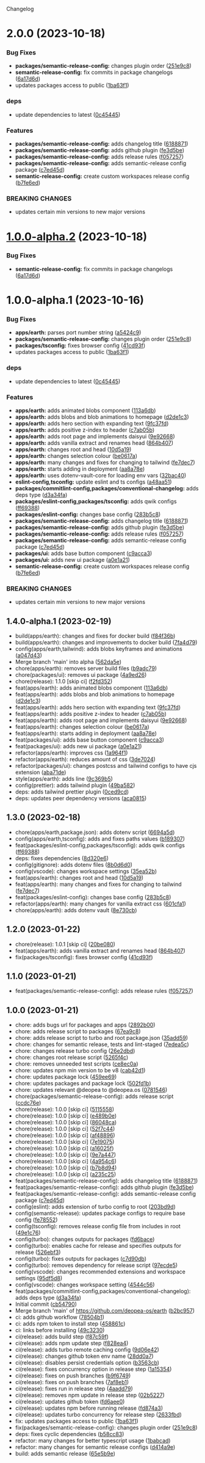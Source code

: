 Changelog

# 2.0.0 (2023-10-18)

### Bug Fixes

- **packages/semantic-release-config:** changes plugin order ([251e9c8](https://github.com/deopea-os/earth/commit/251e9c8ca2387daddc602bd50aeb85825a47ba3d))
- **semantic-release-config:** fix commits in package changelogs ([6a17d6d](https://github.com/deopea-os/earth/commit/6a17d6d80abbed5eb84956182011579264f4df4b))
- updates packages access to public ([1ba63f1](https://github.com/deopea-os/earth/commit/1ba63f10d2b6ebefe9f073f539c20730aae3942d))

### deps

- update dependencies to latest ([0c45445](https://github.com/deopea-os/earth/commit/0c45445de5945e3e6a84ed62487d7a054701687e))

### Features

- **packages/semantic-release-config:** adds changelog title ([6188871](https://github.com/deopea-os/earth/commit/61888719acd3055cb409d17a30ca1db15ddaa519))
- **packages/semantic-release-config:** adds github plugin ([fe3d5be](https://github.com/deopea-os/earth/commit/fe3d5be4eb65f23c398b5e2f5a740a1bb9392b6e))
- **packages/semantic-release-config:** adds release rules ([f057257](https://github.com/deopea-os/earth/commit/f0572570852d55c7232694c89e186c87ddae2835))
- **packages/semantic-release-config:** adds semantic-release config package ([c7ed45d](https://github.com/deopea-os/earth/commit/c7ed45da39972c91327c010b9b9c33121f59c825))
- **semantic-release-config:** create custom workspaces release config ([b7fe6ed](https://github.com/deopea-os/earth/commit/b7fe6ed5c126f998d6a44a6c0a6debe6976b460f))

### BREAKING CHANGES

- updates certain min versions to new major versions

# [1.0.0-alpha.2](https://github.com/deopea-os/earth/compare/@deopea.os/semantic-release-config-v1.0.0-alpha.1...@deopea.os/semantic-release-config-v1.0.0-alpha.2) (2023-10-18)

### Bug Fixes

- **semantic-release-config:** fix commits in package changelogs ([6a17d6d](https://github.com/deopea-os/earth/commit/6a17d6d80abbed5eb84956182011579264f4df4b))

# 1.0.0-alpha.1 (2023-10-16)

### Bug Fixes

- **apps/earth:** parses port number string ([a5424c9](https://github.com/deopea-os/earth/commit/a5424c9227211566fa18246f83fe93564062ad1d))
- **packages/semantic-release-config:** changes plugin order ([251e9c8](https://github.com/deopea-os/earth/commit/251e9c8ca2387daddc602bd50aeb85825a47ba3d))
- **packages/tsconfig:** fixes browser config ([41cd93f](https://github.com/deopea-os/earth/commit/41cd93f8dd36fcc4f059cd3a0d4813ff501e6d7a))
- updates packages access to public ([1ba63f1](https://github.com/deopea-os/earth/commit/1ba63f10d2b6ebefe9f073f539c20730aae3942d))

### deps

- update dependencies to latest ([0c45445](https://github.com/deopea-os/earth/commit/0c45445de5945e3e6a84ed62487d7a054701687e))

### Features

- **apps/earth:** adds animated blobs component ([113a6db](https://github.com/deopea-os/earth/commit/113a6db1715f2ab81f5728a8cfa89d5b2ec82526))
- **apps/earth:** adds blobs and blob animations to homepage ([d2de1c3](https://github.com/deopea-os/earth/commit/d2de1c3e0131c698986c2690b72b5f44d927c7a7))
- **apps/earth:** adds hero section with expanding text ([9fc37fd](https://github.com/deopea-os/earth/commit/9fc37fdddcd65bcf85ef80c1af1d8c0a5c887ac5))
- **apps/earth:** adds positive z-index to header ([c7ab05b](https://github.com/deopea-os/earth/commit/c7ab05b8b17de63577d8f924e28227606bd3adef))
- **apps/earth:** adds root page and implements daisyui ([9e92668](https://github.com/deopea-os/earth/commit/9e9266834a1042c79f8065224dc4e2d9d72cfb90))
- **apps/earth:** adds vanilla extract and renames head ([864b407](https://github.com/deopea-os/earth/commit/864b40712fdaf8ce2aed1267686aeeedbcedbce2))
- **apps/earth:** changes root and head ([10d5a19](https://github.com/deopea-os/earth/commit/10d5a19d4dd537e93fc43e044bff5d96ec938b64))
- **apps/earth:** changes selection colour ([be0617a](https://github.com/deopea-os/earth/commit/be0617a1bd9838676c9907ab9135fc0411dd6723))
- **apps/earth:** many changes and fixes for changing to tailwind ([fe7dec7](https://github.com/deopea-os/earth/commit/fe7dec7d53c60ba5f559fa6731ce73f631dc99ce))
- **apps/earth:** starts adding in deployment ([aa8a78e](https://github.com/deopea-os/earth/commit/aa8a78e902152423ed670525d95bff5eb4f16237))
- **apps/earth:** uses dotenv-vault-core for loading env vars ([32bac40](https://github.com/deopea-os/earth/commit/32bac400b05556f85426d664948cc86c8eab3838))
- **eslint-config,tsconfig:** update eslint and ts configs ([a48aa51](https://github.com/deopea-os/earth/commit/a48aa51c07deafd80248ce7f3e2ba76fdb68c953))
- **packages/commitlint-config,packages/conventional-changelog:** adds deps type ([d3a34fa](https://github.com/deopea-os/earth/commit/d3a34fab5b03f61139997f1c721dde838f13764e))
- **packages/eslint-config,packages/tsconfig:** adds qwik configs ([ff69388](https://github.com/deopea-os/earth/commit/ff69388a2dcc6daf46c5229b51051b76628bddc7))
- **packages/eslint-config:** changes base config ([283b5c8](https://github.com/deopea-os/earth/commit/283b5c8585558c2a19305449b72fcbeae5434ff7))
- **packages/semantic-release-config:** adds changelog title ([6188871](https://github.com/deopea-os/earth/commit/61888719acd3055cb409d17a30ca1db15ddaa519))
- **packages/semantic-release-config:** adds github plugin ([fe3d5be](https://github.com/deopea-os/earth/commit/fe3d5be4eb65f23c398b5e2f5a740a1bb9392b6e))
- **packages/semantic-release-config:** adds release rules ([f057257](https://github.com/deopea-os/earth/commit/f0572570852d55c7232694c89e186c87ddae2835))
- **packages/semantic-release-config:** adds semantic-release config package ([c7ed45d](https://github.com/deopea-os/earth/commit/c7ed45da39972c91327c010b9b9c33121f59c825))
- **packages/ui:** adds base button component ([c9acca3](https://github.com/deopea-os/earth/commit/c9acca3a86123d2f8b03a760c5eb5c1e18086f25))
- **packages/ui:** adds new ui package ([a0e1a21](https://github.com/deopea-os/earth/commit/a0e1a21fe34b5c3983b22d0a1516167811e69476))
- **semantic-release-config:** create custom workspaces release config ([b7fe6ed](https://github.com/deopea-os/earth/commit/b7fe6ed5c126f998d6a44a6c0a6debe6976b460f))

### BREAKING CHANGES

- updates certain min versions to new major versions

## 1.4.0-alpha.1 (2023-02-19)

- build(apps/earth): changes and fixes for docker build ([f84f36b](https://github.com/deopea-os/earth/commit/f84f36b))
- build(apps/earth): changes and improvements to docker build ([7fa4d79](https://github.com/deopea-os/earth/commit/7fa4d79))
- config(apps/earth,tailwind): adds blobs keyframes and animations ([a047d43](https://github.com/deopea-os/earth/commit/a047d43))
- Merge branch 'main' into alpha ([562da5e](https://github.com/deopea-os/earth/commit/562da5e))
- chore(apps/earth): removes server build files ([b9adc79](https://github.com/deopea-os/earth/commit/b9adc79))
- chore(packages/ui): removes ui package ([4a9ed26](https://github.com/deopea-os/earth/commit/4a9ed26))
- chore(release): 1.1.0 [skip ci] ([f2fd352](https://github.com/deopea-os/earth/commit/f2fd352))
- feat(apps/earth): adds animated blobs component ([113a6db](https://github.com/deopea-os/earth/commit/113a6db))
- feat(apps/earth): adds blobs and blob animations to homepage ([d2de1c3](https://github.com/deopea-os/earth/commit/d2de1c3))
- feat(apps/earth): adds hero section with expanding text ([9fc37fd](https://github.com/deopea-os/earth/commit/9fc37fd))
- feat(apps/earth): adds positive z-index to header ([c7ab05b](https://github.com/deopea-os/earth/commit/c7ab05b))
- feat(apps/earth): adds root page and implements daisyui ([9e92668](https://github.com/deopea-os/earth/commit/9e92668))
- feat(apps/earth): changes selection colour ([be0617a](https://github.com/deopea-os/earth/commit/be0617a))
- feat(apps/earth): starts adding in deployment ([aa8a78e](https://github.com/deopea-os/earth/commit/aa8a78e))
- feat(packages/ui): adds base button component ([c9acca3](https://github.com/deopea-os/earth/commit/c9acca3))
- feat(packages/ui): adds new ui package ([a0e1a21](https://github.com/deopea-os/earth/commit/a0e1a21))
- refactor(apps/earth): improves css ([1a964f1](https://github.com/deopea-os/earth/commit/1a964f1))
- refactor(apps/earth): reduces amount of css ([3de7024](https://github.com/deopea-os/earth/commit/3de7024))
- refactor(packages/ui): changes postcss and tailwind configs to have cjs extension ([aba71de](https://github.com/deopea-os/earth/commit/aba71de))
- style(apps/earth): adds line ([9c369b5](https://github.com/deopea-os/earth/commit/9c369b5))
- config(prettier): adds tailwind plugin ([49ba582](https://github.com/deopea-os/earth/commit/49ba582))
- deps: adds tailwind prettier plugin ([0ced9cd](https://github.com/deopea-os/earth/commit/0ced9cd))
- deps: updates peer dependency versions ([aca0815](https://github.com/deopea-os/earth/commit/aca0815))

## 1.3.0 (2023-02-18)

- chore(apps/earth,package.json): adds dotenv script ([6694a5d](https://github.com/deopea-os/earth/commit/6694a5d))
- config(apps/earth,tsconfig): adds and fixes paths values ([b189307](https://github.com/deopea-os/earth/commit/b189307))
- feat(packages/eslint-config,packages/tsconfig): adds qwik configs ([ff69388](https://github.com/deopea-os/earth/commit/ff69388))
- deps: fixes dependencies ([8d320e6](https://github.com/deopea-os/earth/commit/8d320e6))
- config(gitignore): adds dotenv files ([8b0d6d0](https://github.com/deopea-os/earth/commit/8b0d6d0))
- config(vscode): changes workspace settings ([35ea52b](https://github.com/deopea-os/earth/commit/35ea52b))
- feat(apps/earth): changes root and head ([10d5a19](https://github.com/deopea-os/earth/commit/10d5a19))
- feat(apps/earth): many changes and fixes for changing to tailwind ([fe7dec7](https://github.com/deopea-os/earth/commit/fe7dec7))
- feat(packages/eslint-config): changes base config ([283b5c8](https://github.com/deopea-os/earth/commit/283b5c8))
- refactor(apps/earth): many changes for vanilla extract css ([601cfa1](https://github.com/deopea-os/earth/commit/601cfa1))
- chore(apps/earth): adds dotenv vault ([8e730cb](https://github.com/deopea-os/earth/commit/8e730cb))

## 1.2.0 (2023-01-22)

- chore(release): 1.0.1 [skip ci] ([20be080](https://github.com/deopea-os/earth/commit/20be080))
- feat(apps/earth): adds vanilla extract and renames head ([864b407](https://github.com/deopea-os/earth/commit/864b407))
- fix(packages/tsconfig): fixes browser config ([41cd93f](https://github.com/deopea-os/earth/commit/41cd93f))

## 1.1.0 (2023-01-21)

- feat(packages/semantic-release-config): adds release rules ([f057257](https://github.com/deopea-os/earth/commit/f057257))

## 1.0.0 (2023-01-21)

- chore: adds bugs url for packages and apps ([2892b00](https://github.com/deopea-os/earth/commit/2892b00))
- chore: adds release script to packages ([67ea9c8](https://github.com/deopea-os/earth/commit/67ea9c8))
- chore: adds release script to turbo and root package.json ([35add59](https://github.com/deopea-os/earth/commit/35add59))
- chore: changes for semantic release, tests and lint-staged ([7edea5c](https://github.com/deopea-os/earth/commit/7edea5c))
- chore: changes release turbo config ([26e2dbd](https://github.com/deopea-os/earth/commit/26e2dbd))
- chore: changes root release script ([5265f4c](https://github.com/deopea-os/earth/commit/5265f4c))
- chore: removes unneeded test scripts ([ce8ec0a](https://github.com/deopea-os/earth/commit/ce8ec0a))
- chore: updates npm min version to be v8 ([cab42d1](https://github.com/deopea-os/earth/commit/cab42d1))
- chore: updates package lock ([459ee69](https://github.com/deopea-os/earth/commit/459ee69))
- chore: updates packages and package lock ([502fd1b](https://github.com/deopea-os/earth/commit/502fd1b))
- chore: updates relevant @deopea to @deopea.os ([0781546](https://github.com/deopea-os/earth/commit/0781546))
- chore(packages/semantic-release-config): adds release script ([ccdc76e](https://github.com/deopea-os/earth/commit/ccdc76e))
- chore(release): 1.0.0 [skip ci] ([5115558](https://github.com/deopea-os/earth/commit/5115558))
- chore(release): 1.0.0 [skip ci] ([e489b0e](https://github.com/deopea-os/earth/commit/e489b0e))
- chore(release): 1.0.0 [skip ci] ([86048ca](https://github.com/deopea-os/earth/commit/86048ca))
- chore(release): 1.0.0 [skip ci] ([52f7c44](https://github.com/deopea-os/earth/commit/52f7c44))
- chore(release): 1.0.0 [skip ci] ([af48896](https://github.com/deopea-os/earth/commit/af48896))
- chore(release): 1.0.0 [skip ci] ([7e19075](https://github.com/deopea-os/earth/commit/7e19075))
- chore(release): 1.0.0 [skip ci] ([a16025f](https://github.com/deopea-os/earth/commit/a16025f))
- chore(release): 1.0.0 [skip ci] ([9e7a447](https://github.com/deopea-os/earth/commit/9e7a447))
- chore(release): 1.0.0 [skip ci] ([4a954c6](https://github.com/deopea-os/earth/commit/4a954c6))
- chore(release): 1.0.0 [skip ci] ([b7b8d94](https://github.com/deopea-os/earth/commit/b7b8d94))
- chore(release): 1.0.0 [skip ci] ([a235c25](https://github.com/deopea-os/earth/commit/a235c25))
- feat(packages/semantic-release-config): adds changelog title ([6188871](https://github.com/deopea-os/earth/commit/6188871))
- feat(packages/semantic-release-config): adds github plugin ([fe3d5be](https://github.com/deopea-os/earth/commit/fe3d5be))
- feat(packages/semantic-release-config): adds semantic-release config package ([c7ed45d](https://github.com/deopea-os/earth/commit/c7ed45d))
- config(eslint): adds extension of turbo config to root ([203bd9d](https://github.com/deopea-os/earth/commit/203bd9d))
- config(semantic-release): updates package configs to require base config ([fe78552](https://github.com/deopea-os/earth/commit/fe78552))
- config(tsconfig): removes release config file from includes in root ([49e1c76](https://github.com/deopea-os/earth/commit/49e1c76))
- config(turbo): changes outputs for packages ([fd6bace](https://github.com/deopea-os/earth/commit/fd6bace))
- config(turbo): enables cache for release and specifies outputs for release ([526ebf3](https://github.com/deopea-os/earth/commit/526ebf3))
- config(turbo): fixes outputs for packages ([c7d90db](https://github.com/deopea-os/earth/commit/c7d90db))
- config(turbo): removes dependency for release script ([97ecde5](https://github.com/deopea-os/earth/commit/97ecde5))
- config(vscode): changes recommended extensions and workspace settings ([95df5d8](https://github.com/deopea-os/earth/commit/95df5d8))
- config(vscode): changes workspace setting ([4544c56](https://github.com/deopea-os/earth/commit/4544c56))
- feat(packages/commitlint-config,packages/conventional-changelog): adds deps type ([d3a34fa](https://github.com/deopea-os/earth/commit/d3a34fa))
- Initial commit ([cb54790](https://github.com/deopea-os/earth/commit/cb54790))
- Merge branch 'main' of https://github.com/deopea-os/earth ([b2bc957](https://github.com/deopea-os/earth/commit/b2bc957))
- ci: adds github workflow ([78504b1](https://github.com/deopea-os/earth/commit/78504b1))
- ci: adds npm token to install step ([458861c](https://github.com/deopea-os/earth/commit/458861c))
- ci: links before installing ([49c3230](https://github.com/deopea-os/earth/commit/49c3230))
- ci(release): adds build step ([f87c59f](https://github.com/deopea-os/earth/commit/f87c59f))
- ci(release): adds npm update step ([f828ea4](https://github.com/deopea-os/earth/commit/f828ea4))
- ci(release): adds turbo remote caching config ([9d06e42](https://github.com/deopea-os/earth/commit/9d06e42))
- ci(release): changes github token env name ([28dd0a7](https://github.com/deopea-os/earth/commit/28dd0a7))
- ci(release): disables persist credentials option ([b3563cb](https://github.com/deopea-os/earth/commit/b3563cb))
- ci(release): fixes concurrency option in release step ([1a15354](https://github.com/deopea-os/earth/commit/1a15354))
- ci(release): fixes on push branches ([b9f6749](https://github.com/deopea-os/earth/commit/b9f6749))
- ci(release): fixes on push branches ([7af8eb1](https://github.com/deopea-os/earth/commit/7af8eb1))
- ci(release): fixes run in release step ([4aadd79](https://github.com/deopea-os/earth/commit/4aadd79))
- ci(release): removes npm update in release step ([02b5227](https://github.com/deopea-os/earth/commit/02b5227))
- ci(release): updates github token ([fd6aee0](https://github.com/deopea-os/earth/commit/fd6aee0))
- ci(release): updates npm before running release ([fd874a3](https://github.com/deopea-os/earth/commit/fd874a3))
- ci(release): updates turbo concurrency for release step ([2633fbd](https://github.com/deopea-os/earth/commit/2633fbd))
- fix: updates packages access to public ([1ba63f1](https://github.com/deopea-os/earth/commit/1ba63f1))
- fix(packages/semantic-release-config): changes plugin order ([251e9c8](https://github.com/deopea-os/earth/commit/251e9c8))
- deps: fixes cyclic dependencies ([b58cc83](https://github.com/deopea-os/earth/commit/b58cc83))
- refactor: many changes for better typescript usage ([1babcad](https://github.com/deopea-os/earth/commit/1babcad))
- refactor: many changes for semantic release configs ([d414a9e](https://github.com/deopea-os/earth/commit/d414a9e))
- build: adds semantic release ([65e5b9e](https://github.com/deopea-os/earth/commit/65e5b9e))
